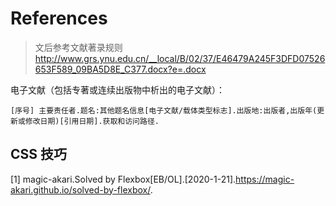 # References

> 文后参考文献著录规则 http://www.grs.ynu.edu.cn/__local/B/02/37/E46479A245F3DFD07526653F589_09BA5D8E_C377.docx?e=.docx

电子文献（包括专著或连续出版物中析出的电子文献）：
```
[序号] 主要责任者.题名:其他题名信息[电子文献/载体类型标志].出版地:出版者,出版年(更新或修改日期)[引用日期].获取和访问路径.
```

## CSS 技巧  
[1] magic-akari.Solved by Flexbox[EB/OL].[2020-1-21].https://magic-akari.github.io/solved-by-flexbox/.
